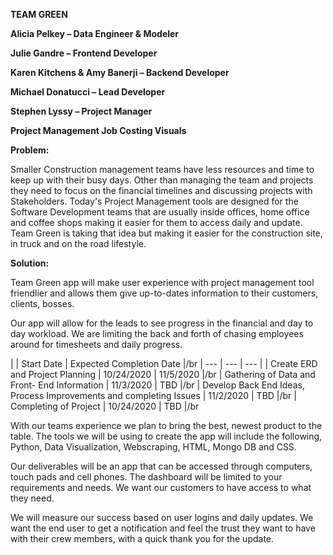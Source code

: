 **TEAM GREEN**

**Alicia Pelkey – Data Engineer &amp; Modeler**

**Julie Gandre – Frontend Developer**

**Karen Kitchens &amp; Amy Banerji – Backend Developer**

**Michael Donatucci – Lead Developer**

**Stephen Lyssy – Project Manager**

**Project Management Job Costing Visuals**

**Problem:**

Smaller Construction management teams have less resources and time to keep up with their busy days. Other than managing the team and projects they need to focus on the financial timelines and discussing projects with Stakeholders. Today&#39;s Project Management tools are designed for the Software Development teams that are usually inside offices, home office and coffee shops making it easier for them to access daily and update. Team Green is taking that idea but making it easier for the construction site, in truck and on the road lifestyle.

**Solution:**

Team Green app will make user experience with project management tool friendlier and allows them give up-to-dates information to their customers, clients, bosses.

Our app will allow for the leads to see progress in the financial and day to day workload. We are limiting the back and forth of chasing employees around for timesheets and daily progress.

|
 | Start Date | Expected Completion Date |/br
| --- | --- | --- |
| Create ERD and Project Planning | 10/24/2020 | 11/5/2020 |/br
| Gathering of Data and Front- End Information | 11/3/2020 | TBD |/br
| Develop Back End Ideas, Process Improvements and completing Issues | 11/2/2020 | TBD |/br
| Completing of Project | 10/24/2020 | TBD |/br

With our teams experience we plan to bring the best, newest product to the table. The tools we will be using to create the app will include the following, Python, Data Visualization, Webscraping, HTML, Mongo DB and CSS.

Our deliverables will be an app that can be accessed through computers, touch pads and cell phones. The dashboard will be limited to your requirements and needs. We want our customers to have access to what they need.

We will measure our success based on user logins and daily updates. We want the end user to get a notification and feel the trust they want to have with their crew members, with a quick thank you for the update.
